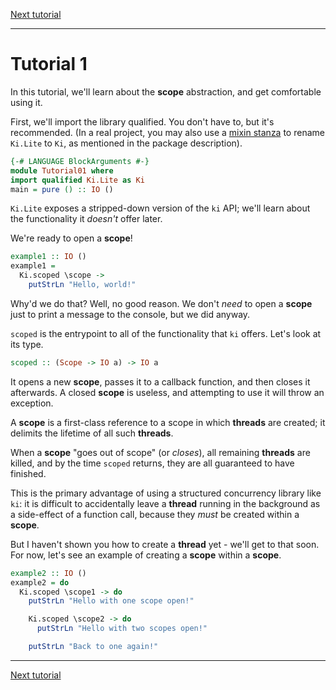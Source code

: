 [Next tutorial](02.md)

---

# Tutorial 1

In this tutorial, we'll learn about the __scope__ abstraction, and get
comfortable using it.

First, we'll import the library qualified. You don't have to, but it's
recommended. (In a real project, you may also use a
[mixin stanza](https://www.haskell.org/cabal/users-guide/developing-packages.html#pkg-field-mixins) to rename `Ki.Lite` to `Ki`, as mentioned in the package description).

```haskell
{-# LANGUAGE BlockArguments #-}
module Tutorial01 where
import qualified Ki.Lite as Ki
main = pure () :: IO ()
```

`Ki.Lite` exposes a stripped-down version of the `ki` API; we'll learn about the
functionality it _doesn't_ offer later.

We're ready to open a __scope__!

```haskell
example1 :: IO ()
example1 =
  Ki.scoped \scope ->
    putStrLn "Hello, world!"
```

Why'd we do that? Well, no good reason. We don't _need_ to open a __scope__ just
to print a message to the console, but we did anyway.

`scoped` is the entrypoint to all of the functionality that `ki` offers. Let's
look at its type.

```haskell ignore
scoped :: (Scope -> IO a) -> IO a
```

It opens a new __scope__, passes it to a callback function, and then closes
it afterwards. A closed __scope__ is useless, and attempting to use it will
throw an exception.

A __scope__ is a first-class reference to a scope in which __threads__ are
created; it delimits the lifetime of all such __threads__.

When a __scope__ "goes out of scope" (or _closes_), all remaining __threads__
are killed, and by the time `scoped` returns, they are all guaranteed to have
finished.

This is the primary advantage of using a structured concurrency library like
`ki`: it is difficult to accidentally leave a __thread__ running in the
background as a side-effect of a function call, because they _must_ be created
within a __scope__.

But I haven't shown you how to create a __thread__ yet - we'll get to that soon.
For now, let's see an example of creating a __scope__ within a __scope__.

```haskell
example2 :: IO ()
example2 = do
  Ki.scoped \scope1 -> do
    putStrLn "Hello with one scope open!"

    Ki.scoped \scope2 -> do
      putStrLn "Hello with two scopes open!"

    putStrLn "Back to one again!"
```

---

[Next tutorial](02.md)
